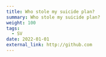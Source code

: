 ```yaml
---
title: Who stole my suicide plan?
summary: Who stole my suicide plan?
weight: 100
tags:
  - SV
date: 2022-01-01
external_link: http://github.com
---
```

